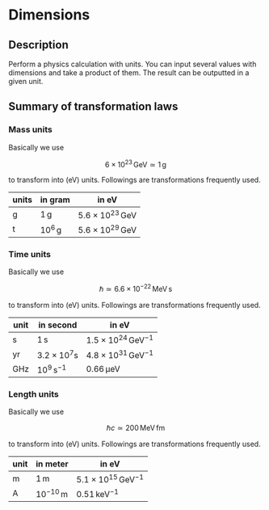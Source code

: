 # Dimensions

## Description

Perform a physics calculation with units.
You can input several values with dimensions and take a product of them.
The result can be outputted in a given unit.

## Summary of transformation laws

### Mass units

Basically we use

$$
6\times 10^{23} \,\mathrm{GeV} \simeq 1\,\mathrm{g}
$$

to transform into (eV) units. Followings are transformations frequently used.

units | in gram | in eV
--|---|--
g | $1\,\mathrm{g}$ | $5.6\times 10^{23}\,\mathrm{GeV}$  
t | $10^6\,\mathrm{g}$ | $5.6\times 10^{29}\,\mathrm{GeV}$

### Time units

Basically we use

``` math
\hbar \simeq 6.6 \times 10^{-22} \,\mathrm{MeV}\,\mathrm{s}
```

to transform into (eV) units.
Followings are transformations frequently used.

unit  |  in second  | in eV
--|--|--
s | $1\,\mathrm{s}$ | $1.5\times 10^{24}\,\mathrm{GeV}^{-1}$
yr | $3.2\times 10^7 \mathrm{s}$ | $4.8\times 10^{31}\,\mathrm{GeV}^{-1}$
GHz | $10^9\,\mathrm{s}^{-1}$ | $0.66\,\mathrm{\mu eV}$

### Length units

Basically we use

  ``` math
  \hbar c \simeq 200\,\mathrm{MeV}\,\mathrm{fm}
  ```
to transform into (eV) units.
Followings are transformations frequently used.

unit | in meter | in eV
--|---|--
m | $1\,\mathrm{m}$ | $5.1\times 10^{15}\,\mathrm{GeV}^{-1}$
A | $10^{-10}\,\mathrm{m}$ | $0.51\,\mathrm{keV}^{-1}$
